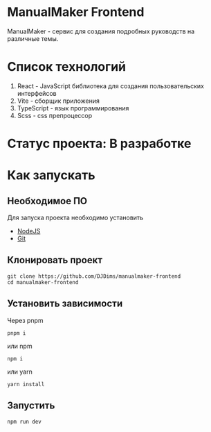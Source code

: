 # ManualMaker Frontend
ManualMaker - сервис для создания подробных руководств на различные темы.

# Список технологий
1. React - JavaScript библиотека для создания пользовательских интерфейсов
2. Vite - сборщик приложения
3. TypeScript - язык программирования
4. Scss - css препроцессор

# Статус проекта: В разработке

# Как запускать
## Необходимое ПО
Для запуска проекта необходимо установить 
- [NodeJS](https://nodejs.org/en/download)
- [Git](https://git-scm.com/downloads)

## Клонировать проект
```
git clone https://github.com/DJDims/manualmaker-frontend
cd manualmaker-frontend
```

## Установить зависимости
Через pnpm
```
pnpm i
```

или npm
```
npm i
```

или yarn
```
yarn install
```

## Запустить
```
npm run dev
```
